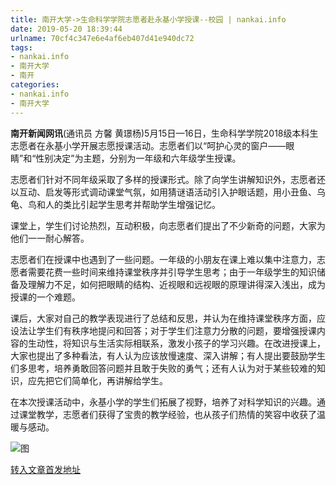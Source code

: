 ```yaml
---
title: 南开大学->生命科学学院志愿者赴永基小学授课--校园 | nankai.info
date: 2019-05-20 18:39:44
urlname: 70cf4c347e6e4af6eb407d41e940dc72
tags: 
- nankai.info
- 南开大学
- 南开
categories:
- nankai.info
- 南开大学
---
```



**南开新闻网讯**(通讯员 方馨 黄璟杨)5月15日—16日，生命科学学院2018级本科生志愿者在永基小学开展志愿授课活动。志愿者们以“呵护心灵的窗户——眼睛”和“性别决定”为主题，分别为一年级和六年级学生授课。

志愿者们针对不同年级采取了多样的授课形式。除了向学生讲解知识外，志愿者还以互动、启发等形式调动课堂气氛，如用猜谜语活动引入护眼话题，用小丑鱼、乌龟、鸟和人的类比引起学生思考并帮助学生增强记忆。

课堂上，学生们讨论热烈，互动积极，向志愿者们提出了不少新奇的问题，大家为他们一一耐心解答。

志愿者们在授课中也遇到了一些问题。一年级的小朋友在课上难以集中注意力，志愿者需要花费一些时间来维持课堂秩序并引导学生思考；由于一年级学生的知识储备及理解力不足，如何把眼睛的结构、近视眼和远视眼的原理讲得深入浅出，成为授课的一个难题。

课后，大家对自己的教学表现进行了总结和反思，并认为在维持课堂秩序方面，应设法让学生们有秩序地提问和回答；对于学生们注意力分散的问题，要增强授课内容的生动性，将知识与生活实际相联系，激发小孩子的学习兴趣。在改进授课上，大家也提出了多种看法，有人认为应该放慢速度、深入讲解；有人提出要鼓励学生们多思考，培养勇敢回答问题并且敢于失败的勇气；还有人认为对于某些较难的知识，应先把它们简单化，再讲解给学生。

在本次授课活动中，永基小学的学生们拓展了视野，培养了对科学知识的兴趣。通过课堂教学，志愿者们获得了宝贵的教学经验，也从孩子们热情的笑容中收获了温暖与感动。



![图](http://news.nankai.edu.cn/pic/0/00/35/55/355551_313965.jpg)

[转入文章首发地址](http://news.nankai.edu.cn/qqxy/system/2019/05/20/000452414.shtml)